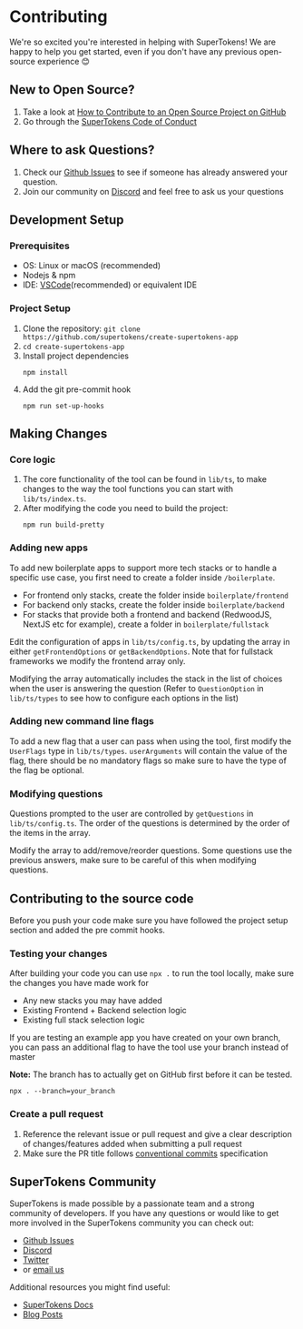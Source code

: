 # Contributing

We're so excited you're interested in helping with SuperTokens! We are happy to help you get started, even if you don't have any previous open-source experience :blush:

## New to Open Source?

1. Take a look at [How to Contribute to an Open Source Project on GitHub](https://egghead.io/courses/how-to-contribute-to-an-open-source-project-on-github)
2. Go through the [SuperTokens Code of Conduct](https://github.com/supertokens/create-supertokens-app/blob/master/CODE_OF_CONDUCT.md)

## Where to ask Questions?

1. Check our [Github Issues](https://github.com/supertokens/create-supertokens-app/issues) to see if someone has already answered your question.
2. Join our community on [Discord](https://supertokens.io/discord) and feel free to ask us your questions

## Development Setup

### Prerequisites

-   OS: Linux or macOS (recommended)
-   Nodejs & npm
-   IDE: [VSCode](https://code.visualstudio.com/download)(recommended) or equivalent IDE

### Project Setup

1. Clone the repository: `git clone https://github.com/supertokens/create-supertokens-app`
2. `cd create-supertokens-app`
3. Install project dependencies
    ```
    npm install
    ```
4. Add the git pre-commit hook
    ```
    npm run set-up-hooks
    ```

## Making Changes

### Core logic

1. The core functionality of the tool can be found in `lib/ts`, to make changes to the way the tool functions you can start with `lib/ts/index.ts`.
2. After modifying the code you need to build the project:
    ```
    npm run build-pretty
    ```

### Adding new apps

To add new boilerplate apps to support more tech stacks or to handle a specific use case, you first need to create a folder inside `/boilerplate`.

-   For frontend only stacks, create the folder inside `boilerplate/frontend`
-   For backend only stacks, create the folder inside `boilerplate/backend`
-   For stacks that provide both a frontend and backend (RedwoodJS, NextJS etc for example), create a folder in `boilerplate/fullstack`

Edit the configuration of apps in `lib/ts/config.ts`, by updating the array in either `getFrontendOptions` or `getBackendOptions`. Note that for fullstack frameworks we modify the frontend array only.

Modifying the array automatically includes the stack in the list of choices when the user is answering the question (Refer to `QuestionOption` in `lib/ts/types` to see how to configure each options in the list)

### Adding new command line flags

To add a new flag that a user can pass when using the tool, first modify the `UserFlags` type in `lib/ts/types`. `userArguments` will contain the value of the flag, there should be no mandatory flags so make sure to have the type of the flag be optional.

### Modifying questions

Questions prompted to the user are controlled by `getQuestions` in `lib/ts/config.ts`. The order of the questions is determined by the order of the items in the array.

Modify the array to add/remove/reorder questions. Some questions use the previous answers, make sure to be careful of this when modifying questions.

## Contributing to the source code

Before you push your code make sure you have followed the project setup section and added the pre commit hooks.

### Testing your changes

After building your code you can use `npx .` to run the tool locally, make sure the changes you have made work for

-   Any new stacks you may have added
-   Existing Frontend + Backend selection logic
-   Existing full stack selection logic

If you are testing an example app you have created on your own branch, you can pass an additional flag to have the tool use your branch instead of master

**Note:** The branch has to actually get on GitHub first before it can be tested.

```
npx . --branch=your_branch
```

### Create a pull request

1. Reference the relevant issue or pull request and give a clear description of changes/features added when submitting a pull request
2. Make sure the PR title follows [conventional commits](https://www.conventionalcommits.org/en/v1.0.0/) specification

## SuperTokens Community

SuperTokens is made possible by a passionate team and a strong community of developers. If you have any questions or would like to get more involved in the SuperTokens community you can check out:

-   [Github Issues](https://github.com/supertokens/create-supertokens-app/issues)
-   [Discord](https://supertokens.io/discord)
-   [Twitter](https://twitter.com/supertokensio)
-   or [email us](mailto:team@supertokens.io)

Additional resources you might find useful:

-   [SuperTokens Docs](https://supertokens.io/docs/community/getting-started/installation)
-   [Blog Posts](https://supertokens.io/blog/)

